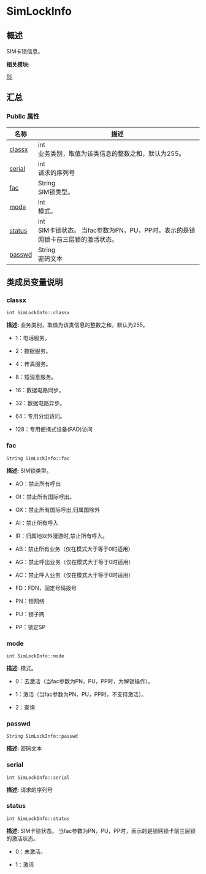 # SimLockInfo


## 概述

SIM卡锁信息。

**相关模块:**

[Ril](_ril.md)


## 汇总


### Public 属性

  | 名称 | 描述 | 
| -------- | -------- |
| [classx](#classx) | int<br/>业务类别，取值为该类信息的整数之和，默认为255。 | 
| [serial](#serial) | int<br/>请求的序列号&nbsp; | 
| [fac](#fac) | String<br/>SIM锁类型。 | 
| [mode](#mode) | int<br/>模式。 | 
| [status](#status) | int<br/>SIM卡锁状态。&nbsp;当fac参数为PN，PU，PP时，表示的是锁网锁卡前三层锁的激活状态。 | 
| [passwd](#passwd) | String<br/>密码文本&nbsp; | 


## 类成员变量说明


### classx

  
```
int SimLockInfo::classx
```
**描述:**
业务类别，取值为该类信息的整数之和，默认为255。

- 1：电话服务。

- 2：数据服务。

- 4：传真服务。

- 8：短消息服务。

- 16：数据电路同步。

- 32：数据电路异步。

- 64：专用分组访问。

- 128：专用便携式设备(PAD)访问 


### fac

  
```
String SimLockInfo::fac
```
**描述:**
SIM锁类型。

- AO：禁止所有呼出

- OI：禁止所有国际呼出。

- OX：禁止所有国际呼出,归属国除外

- AI：禁止所有呼入

- IR：归属地以外漫游时,禁止所有呼入。

- AB：禁止所有业务（仅在模式大于等于0时适用）

- AG：禁止呼出业务（仅在模式大于等于0时适用）

- AC：禁止呼入业务（仅在模式大于等于0时适用）

- FD：FDN，固定号码拨号

- PN：锁网络

- PU：锁子网

- PP：锁定SP 


### mode

  
```
int SimLockInfo::mode
```
**描述:**
模式。

- 0：去激活（当fac参数为PN，PU，PP时，为解锁操作）。

- 1：激活（当fac参数为PN，PU，PP时，不支持激活）。

- 2：查询 


### passwd

  
```
String SimLockInfo::passwd
```
**描述:**
密码文本


### serial

  
```
int SimLockInfo::serial
```
**描述:**
请求的序列号


### status

  
```
int SimLockInfo::status
```
**描述:**
SIM卡锁状态。 当fac参数为PN，PU，PP时，表示的是锁网锁卡前三层锁的激活状态。

- 0：未激活。

- 1：激活 
